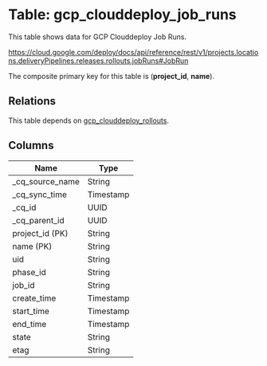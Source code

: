 # Table: gcp_clouddeploy_job_runs

This table shows data for GCP Clouddeploy Job Runs.

https://cloud.google.com/deploy/docs/api/reference/rest/v1/projects.locations.deliveryPipelines.releases.rollouts.jobRuns#JobRun

The composite primary key for this table is (**project_id**, **name**).

## Relations

This table depends on [gcp_clouddeploy_rollouts](gcp_clouddeploy_rollouts).

## Columns

| Name          | Type          |
| ------------- | ------------- |
|_cq_source_name|String|
|_cq_sync_time|Timestamp|
|_cq_id|UUID|
|_cq_parent_id|UUID|
|project_id (PK)|String|
|name (PK)|String|
|uid|String|
|phase_id|String|
|job_id|String|
|create_time|Timestamp|
|start_time|Timestamp|
|end_time|Timestamp|
|state|String|
|etag|String|